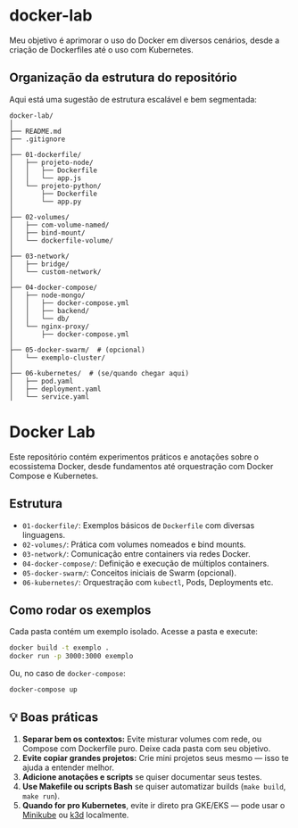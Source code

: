 # docker-lab
Meu objetivo é aprimorar o uso do Docker em diversos cenários, desde a criação de Dockerfiles até o uso com Kubernetes.


## Organização da estrutura do repositório

Aqui está uma sugestão de estrutura escalável e bem segmentada:

```
docker-lab/
│
├── README.md
├── .gitignore
│
├── 01-dockerfile/
│   ├── projeto-node/
│   │   ├── Dockerfile
│   │   └── app.js
│   └── projeto-python/
│       ├── Dockerfile
│       └── app.py
│
├── 02-volumes/
│   ├── com-volume-named/
│   ├── bind-mount/
│   └── dockerfile-volume/
│
├── 03-network/
│   ├── bridge/
│   └── custom-network/
│
├── 04-docker-compose/
│   ├── node-mongo/
│   │   ├── docker-compose.yml
│   │   ├── backend/
│   │   └── db/
│   └── nginx-proxy/
│       ├── docker-compose.yml
│
├── 05-docker-swarm/  # (opcional)
│   └── exemplo-cluster/
│
├── 06-kubernetes/  # (se/quando chegar aqui)
│   ├── pod.yaml
│   ├── deployment.yaml
│   └── service.yaml
```


# Docker Lab 

Este repositório contém experimentos práticos e anotações sobre o ecossistema Docker, desde fundamentos até orquestração com Docker Compose e Kubernetes.

## Estrutura

- `01-dockerfile/`: Exemplos básicos de `Dockerfile` com diversas linguagens.
- `02-volumes/`: Prática com volumes nomeados e bind mounts.
- `03-network/`: Comunicação entre containers via redes Docker.
- `04-docker-compose/`: Definição e execução de múltiplos containers.
- `05-docker-swarm/`: Conceitos iniciais de Swarm (opcional).
- `06-kubernetes/`: Orquestração com `kubectl`, Pods, Deployments etc.

## Como rodar os exemplos

Cada pasta contém um exemplo isolado. Acesse a pasta e execute:

```bash
docker build -t exemplo .
docker run -p 3000:3000 exemplo
````

Ou, no caso de `docker-compose`:

```bash
docker-compose up
```


## 💡 Boas práticas

1. **Separar bem os contextos:** Evite misturar volumes com rede, ou Compose com Dockerfile puro. Deixe cada pasta com seu objetivo.
2. **Evite copiar grandes projetos:** Crie mini projetos seus mesmo — isso te ajuda a entender melhor.
3. **Adicione anotações e scripts** se quiser documentar seus testes.
4. **Use Makefile ou scripts Bash** se quiser automatizar builds (`make build`, `make run`).
5. **Quando for pro Kubernetes**, evite ir direto pra GKE/EKS — pode usar o [Minikube](https://minikube.sigs.k8s.io/) ou [k3d](https://k3d.io/) localmente.

